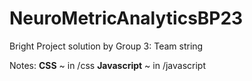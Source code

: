 # NeuroMetricAnalyticsBP23
Bright Project solution by Group 3: Team string


Notes:
  **CSS** ~ in /css
  **Javascript** ~ in /javascript